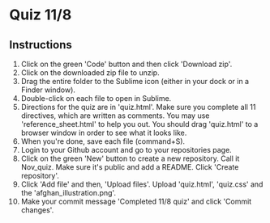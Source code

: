 # Quiz 11/8

## Instructions

1. Click on the green 'Code' button and then click 'Download zip'.
2. Click on the downloaded zip file to unzip.
3. Drag the entire folder to the Sublime icon (either in your dock or in a Finder window).
4. Double-click on each file to open in Sublime.
5. Directions for the quiz are in 'quiz.html'. Make sure you complete all 11 directives, which are written as comments. You may use 'reference_sheet.html' to help you out. You should drag 'quiz.html' to a browser window in order to see what it looks like.
6. When you're done, save each file (command+S).
7. Login to your Github account and go to your repositories page.
8. Click on the green 'New' button to create a new repository. Call it Nov_quiz. Make sure it's public and add a README. Click 'Create repository'.
9. Click 'Add file' and then, 'Upload files'. Upload 'quiz.html', 'quiz.css' and the 'afghan_illustration.png'.
10. Make your commit message 'Completed 11/8 quiz' and click 'Commit changes'.